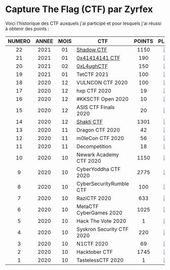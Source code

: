 # Capture The Flag (CTF) par Zyrfex

Voici l'historique des CTF auxquels j'ai participé et pour lesquels j'ai réussi à obtenir des points :

|NUMERO|ANNEE |MOIS| CTF                       | POINTS | PLACE                                                           |
|:----:|:----:|:--:|---------------------------|:------:|:---------------------------------------------------------------:|
|22    | 2021 | 01 | [Shadow CTF](https://github.com/Zyrfex/CTF/blob/main/2021/Shadow%20CTF/README.md) | 1150 | ![](https://img.shields.io/badge/-166%20%2F%20261-orange) |
|21    | 2021 | 01 | [0x41414141 CTF](https://github.com/Zyrfex/CTF/blob/main/2021/0x41414141%20CTF/README.md) | 190 | ![](https://img.shields.io/badge/-190%20%2F%20286-orange)       |
|20 | 2021 | 02 | [0xL4ughCTF](https://github.com/Zyrfex/CTF/blob/main/2021/0xL4ughCTF/README.md) | 150 | ![](https://img.shields.io/badge/-280%20%2F%20371-orange)|
|19    | 2021 | 01 | TetCTF 2021               | 100    | ![](https://img.shields.io/badge/-429%20%2F%20519-red)          |
|18    | 2020 | 12 | VULNCON CTF 2020          | 100    | ![](https://img.shields.io/badge/-345%20%2F%20442-red)          |
|17    | 2020 | 12 | hxp CTF 2020              | 19     | ![](https://img.shields.io/badge/-251%20%2F%20532-orange)       |
|16    | 2020 | 12 | #KKSCTF Open 2020         | 10     | ![](https://img.shields.io/badge/-178%20%2F%20229-red)          |
|15    | 2020 | 12 | ASIS CTF Finals 2020      | 20     | ![](https://img.shields.io/badge/-191%20%2F%20351-orange)       |
|14 |2020 |12 |[Shakti CTF](https://github.com/Zyrfex/CTF/blob/main/2020/Shakti_CTF/README.md) |1301 |![](https://img.shields.io/badge/-49%20%2F%20277-brightgreen)|
|13    | 2020 | 11 | Dragon CTF 2020           | 42     | ![](https://img.shields.io/badge/-459%20%2F%20539-red)          |
|12    | 2020 | 11 | m0leCon CTF 2020          | 56     | ![](https://img.shields.io/badge/-256%20%2F%20276-red)          |
|11    | 2020 | 11 | Decompetition             | 18     | ![](https://img.shields.io/badge/-98%20%2F%20112-red)           |
|10    | 2020 | 10 | Newark Academy CTF 2020   | 1150   | ![](https://img.shields.io/badge/-480%20%2F%20968-orange)       |
|9     | 2020 | 10 | CyberYoddha CTF 2020      | 2775   | ![](https://img.shields.io/badge/-270%20%2F%20681-orange)       |
|8     | 2020 | 10 | CyberSecurityRumble CTF   | 100    | ![](https://img.shields.io/badge/-343%20%2F%20474-orange)       |
|7     | 2020 | 10 | RaziCTF 2020              | 633    | ![](https://img.shields.io/badge/-207%20%2F%20314-orange)       |
|6     | 2020 | 10 | MetaCTF CyberGames 2020   | 1025   | ![](https://img.shields.io/badge/-742%20%2F%20995-orange)       |
|5     | 2020 | 10 | Hack The Vote 2020        | 1      | ![](https://img.shields.io/badge/-212%20%2F%20278-red)          |
|4     | 2020 | 10 | Syskron Security CTF 2020 | 220    | ![](https://img.shields.io/badge/-589%20%2F%201029-orange)      |
|3     | 2020 | 10 | N1CTF 2020                | 69     | ![](https://img.shields.io/badge/-570%20%2F%20849-orange)       |
|2     | 2020 | 10 | Hacktober CTF             | 1745   | ![](https://img.shields.io/badge/-253%20%2F%201073-brightgreen) |
|1     | 2020 | 10 | TastelessCTF 2020         | 1      | ![](https://img.shields.io/badge/-283%20%2F%20471-orange)       |

